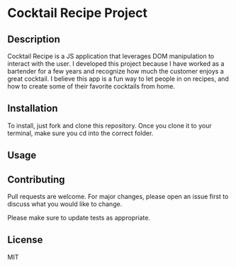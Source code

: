 # Cocktail Recipe Project

## Description

Cocktail Recipe is a JS application that leverages DOM manipulation to interact with the user. I developed this project because I have worked as a bartender for a few years and recognize how much the customer enjoys a great cocktail. I believe this app is a fun way to let people in on recipes, and how to create some of their favorite cocktails from home.

## Installation

To install, just fork and clone this repository. Once you clone it to your terminal, make sure you cd into the correct folder.

## Usage

## Contributing

Pull requests are welcome. For major changes, please open an issue first to discuss what you would like to change.

Please make sure to update tests as appropriate.

## License

MIT

